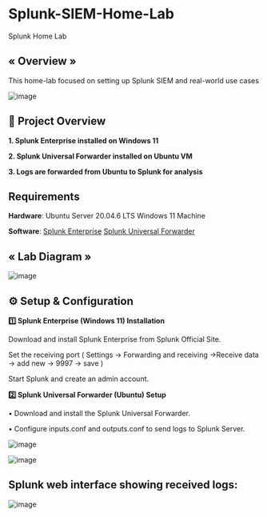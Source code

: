 # Splunk-SIEM-Home-Lab

Splunk Home Lab

## « Overview »
This home-lab focused on setting up Splunk SIEM and real-world use cases

![image](https://github.com/user-attachments/assets/83156f21-9f70-4bdc-8a13-177509153fbe)

## 📌 Project Overview 

**1. Splunk Enterprise installed on Windows 11**

**2. Splunk Universal Forwarder installed on Ubuntu VM**

**3. Logs are forwarded from Ubuntu to Splunk for analysis**

## Requirements
**Hardware**:
  Ubuntu Server 20.04.6 LTS 
  Windows 11 Machine

**Software**:
   [Splunk Enterprise]((https://www.splunk.com/en_us/download/splunk-enterprise.html)) 
   [Splunk Universal Forwarder]((https://www.splunk.com/en_us/download/universal-forwarder.html_))

## « Lab Diagram »

![image](https://github.com/user-attachments/assets/af02b670-74e9-4e35-b03c-4f165a4a2093)


## ⚙️ Setup & Configuration

**1️⃣ Splunk Enterprise (Windows 11) Installation**

Download and install Splunk Enterprise from Splunk Official Site.

Set the receiving port ( Settings -> Forwarding and receiving ->Receive data -> add new -> 9997 -> save )

Start Splunk and create an admin account.


**2️⃣ Splunk Universal Forwarder (Ubuntu) Setup**

• Download and install the Splunk Universal Forwarder.

• Configure inputs.conf and outputs.conf to send logs to Splunk Server.

![image](https://github.com/user-attachments/assets/5501a7f6-84f6-450a-b93b-a672bec676dc)

![image](https://github.com/user-attachments/assets/a82bad16-7a97-4143-b031-ae3933e769d6)


## Splunk web interface showing received logs: 
![image](https://github.com/user-attachments/assets/5ca7004c-715b-4e44-99ca-b105c9a05536)



